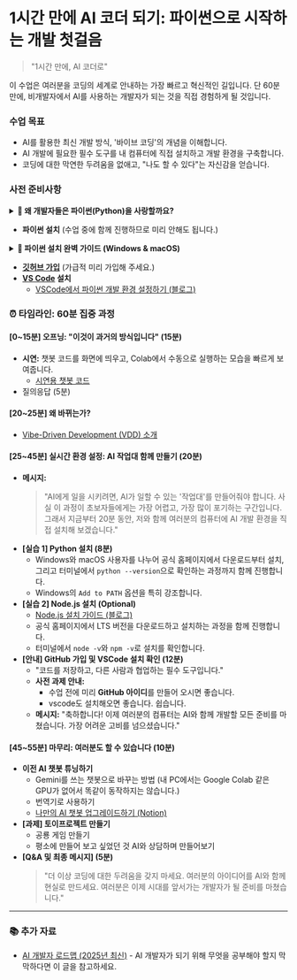 # 1시간 만에 AI 코더 되기: 파이썬으로 시작하는 개발 첫걸음

> "1시간 만에, AI 코더로"

이 수업은 여러분을 코딩의 세계로 안내하는 가장 빠르고 혁신적인 길입니다. 단 60분 만에, 비개발자에서 AI를 사용하는 개발자가 되는 것을 직접 경험하게 될 것입니다.


### 수업 목표

- AI를 활용한 최신 개발 방식, '바이브 코딩'의 개념을 이해합니다.
- AI 개발에 필요한 필수 도구를 내 컴퓨터에 직접 설치하고 개발 환경을 구축합니다.
- 코딩에 대한 막연한 두려움을 없애고, "나도 할 수 있다"는 자신감을 얻습니다.

### 사전 준비사항

<details>
<summary><strong>🤔 왜 개발자들은 파이썬(Python)을 사랑할까요?</strong></summary>

세상에는 수많은 프로그래밍 언어가 있는데, 왜 유독 파이썬이 AI 시대의 주인공이 되었을까요? 초보자부터 구글, 넷플릭스 같은 거대 기업의 전문가까지, 모두가 파이썬을 선택하는 이유를 쉽고 명확하게 알려드립니다.

#### 1. 문법이 쉬워요 (초보자에게 최고의 친구)

파이썬의 가장 큰 장점은 **사람의 생각과 가장 가까운 언어**라는 점입니다.

- **직관적인 문법:** 코드가 마치 영어 문장을 읽는 것처럼 자연스럽습니다. 복잡한 규칙 대신, 하고자 하는 일에만 집중할 수 있습니다.
- **짧고 간결한 코드:** 다른 언어에서 10줄로 써야 할 코드를, 파이썬에서는 3~4줄이면 충분합니다. 생산성이 극적으로 향상되죠.

**예시: 화면에 "Hello, World!" 출력하기**

> 다른 언어(Java):
> ```java
> public class HelloWorld {
>     public static void main(String[] args) {
>         System.out.println("Hello, World!");
>     }
> }
> ```
>
> **파이썬:**
> ```python
> print("Hello, World!")
> ```

결과가 보이시나요? 파이썬은 처음 프로그래밍을 배우는 사람의 학습 장벽을 크게 낮춰줍니다.

#### 2. ️못하는 게 없는 만능 재주꾼 (All-rounder)

파이썬 하나만 배워두면, 거의 모든 분야의 개발을 할 수 있습니다.

- **🤖 인공지능 & 데이터 과학:** `TensorFlow`, `PyTorch`, `Pandas` 등 이 분야의 표준 라이브러리 대부분이 파이썬을 기반으로 합니다. (우리가 이 강의를 듣는 이유!)
- **🌐 웹 개발:** `Django`, `Flask` 같은 강력한 프레임워크로 인스타그램 같은 대규모 웹사이트도 만들 수 있습니다.
- **⚙️ 업무 자동화:** 매일 반복하는 엑셀 정리, 파일 복사, 이메일 전송 같은 귀찮은 일들을 자동화하는 스크립트를 손쉽게 작성할 수 있습니다.
- **📊 데이터 분석 및 시각화:** 복잡한 데이터를 분석하고, 보기 좋은 그래프로 만드는 데 탁월합니다.

이처럼 파이썬은 **"프로그래밍계의 스위스 아미 나이프"** 와 같습니다.

#### 3. 🧱 강력한 라이브러리 (레고 블록 생태계)

파이썬의 진정한 힘은 **'이미 만들어진 코드 조각(라이브러리)'** 이 엄청나게 많다는 점에서 나옵니다.

- **"바퀴를 다시 발명하지 마세요":** 내가 만들고 싶은 기능이 있다면, 전 세계 누군가가 이미 훌륭한 라이브러리로 만들어 놨을 확률이 99%입니다.
- **🚀 생산성 폭발:** 우리는 이 '레고 블록'들을 가져와 조립하기만 하면 됩니다. 덕분에 개발 속도가 비교할 수 없을 정도로 빨라집니다.
- **예시:**
    - 웹사이트 정보가 필요하면? `Requests` 와 `BeautifulSoup`
    - 데이터 분석이 필요하면? `Pandas` 와 `NumPy`
    - AI 챗봇을 만들고 싶으면? `LangChain` 과 `Streamlit`

#### 4. ‍‍‍ 거대한 커뮤니티 (든든한 지원군)

파이썬을 사용하다가 문제가 생겨도 전혀 걱정할 필요가 없습니다.

- **📖 해결책의 보고:** 전 세계에 수많은 파이썬 개발자들이 있기 때문에, 내가 겪는 문제는 누군가 이미 겪고 해결책을 온라인(Stack Overflow, 블로그 등)에 공유해 놨을 가능성이 매우 높습니다.
- **🌱 활발한 생태계:** 지금 이 순간에도 새로운 라이브러리가 만들어지고, 기존의 문제들이 해결되고 있습니다. 혼자 공부하는 것이 아니라, 거대한 커뮤니티와 함께 성장하는 느낌을 받을 수 있습니다.

#### ✅ 결론: 그래서 우리는 파이썬을 씁니다

| 이유 | 한 줄 요약 |
| --- | --- |
| **쉬운 문법** | 배우기 쉬워서 포기하지 않아요. |
| **다재다능함** | 하나만 배워두면 뭐든지 할 수 있어요. |
| **강력한 라이브러리** | 개발 속도가 엄청나게 빨라져요. |
| **거대한 커뮤니티** | 막히는 부분이 있어도 금방 해결할 수 있어요. |

**시간과 노력은 아끼면서, 만들고 싶은 것은 무엇이든 만들 수 있게 해주는 언어.** 이것이 바로 전 세계 개발자들이 파이썬을 사랑하고, 우리가 지금 파이썬을 배워야 하는 이유입니다.

</details>

- **파이썬 설치** (수업 중에 함께 진행하므로 미리 안해도 됩니다.)

<details>
<summary><strong>🐍 파이썬 설치 완벽 가이드 (Windows & macOS)</strong></summary>
# 🐍 파이썬 설치 완벽 가이드 (Windows & macOS)

AI 개발의 가장 기본이 되는 도구, 파이썬을 설치해 봅시다. 이 가이드를 따라오시면 누구나 쉽고 정확하게 설치를 마칠 수 있습니다.

## 🖥️ Windows 사용자

Windows 사용자는 설치 과정에서 **가장 중요한 한 단계**만 놓치지 않으면 됩니다!

### 1단계: 파이썬 공식 홈페이지 접속 및 다운로드

1. 웹 브라우저를 열고 파이썬 공식 홈페이지([https://www.python.org](https://www.python.org/))에 접속합니다.
2. 메인 화면의 **'Downloads'** 메뉴에 마우스를 올리면 최신 버전 다운로드 버튼이 바로 보입니다. 클릭해서 설치 파일을 다운로드하세요.
    
    > [파이썬 공식 홈페이지 다운로드 버튼 이미지] Downloads 메뉴 아래에 Python 3.x.x 라고 적힌 노란색 버튼이 보입니다.
    > 

### 2단계: 설치 파일 실행 및 설정

1. 다운로드한 설치 파일(`.exe`)을 실행합니다.
2. 설치 화면이 나타나면, **반드시 화면 하단의 `Add Python 3.x to PATH` 체크박스를 클릭하여 활성화**해주세요.
    - **이것이 가장 중요합니다!** 이 옵션을 선택해야 컴퓨터 어느 위치에서든 파이썬 명령어를 쉽게 사용할 수 있습니다.
    
    > [Windows 설치 화면에서 'Add Python to PATH'를 체크하는 이미지] ⚠️ 경고: 이 옵션을 놓치면 나중에 매우 복잡한 과정을 거쳐야 합니다. 꼭 체크하세요!
    > 
3. 체크박스를 선택했다면, 상단의 `Install Now`를 클릭하여 설치를 진행합니다.
4. 설치가 완료되면 `Setup was successful`이라는 메시지가 나타납니다. `Close` 버튼을 눌러 창을 닫습니다.

### 3단계: 설치 확인

1. 키보드의 `Windows 키 + R`을 눌러 실행창을 엽니다.
2. `cmd`를 입력하고 엔터를 쳐서 **명령 프롬프트**를 실행합니다.
3. 검은 화면에 아래 명령어를 입력하고 엔터를 누릅니다.
    
    ```
    python --version
    
    ```
    
4. `Python 3.x.x` 와 같이 방금 설치한 버전 번호가 나타나면 성공적으로 설치된 것입니다!

## 🍎 macOS 사용자

macOS는 기본적으로 구버전의 파이썬이 설치되어 있지만, 우리는 최신 버전을 새로 설치하여 사용할 것입니다.

### 1단계: 파이썬 공식 홈페이지 접속 및 다운로드

1. 웹 브라우저를 열고 파이썬 공식 홈페이지([https://www.python.org](https://www.python.org/))에 접속합니다.
2. 메인 화면의 **'Downloads'** 메뉴에서 macOS용 최신 버전 다운로드 버튼을 클릭합니다.
    
    > [파이썬 공식 홈페이지 다운로드 버튼 이미지] Downloads 메뉴 아래에 Python 3.x.x 라고 적힌 노란색 버튼이 보입니다.
    > 

### 2단계: 설치 파일 실행

1. 다운로드한 설치 파일(`.pkg`)을 실행합니다.
2. 설치 안내 창이 나타나면 `계속`, `동의`, `설치` 버튼을 차례로 눌러 진행합니다. 특별히 변경할 설정은 없습니다.
    - 설치 중 Mac 암호를 물어볼 수 있습니다.
    
    > [macOS 설치 과정 이미지] 계속, 동의 등 긍정적인 버튼을 눌러 설치를 완료하는 모습
    > 
3. 설치가 완료되면 `설치가 성공적으로 완료되었습니다.` 라는 메시지가 나타납니다.

### 3단계: 설치 확인

1. `Command + Space`를 눌러 Spotlight 검색을 열고, `Terminal`을 검색하여 **터미널**을 실행합니다.
2. 터미널 창에 아래 명령어를 입력하고 엔터를 누릅니다.
    
    ```
    python3 --version
    
    ```
    
    > 💡 팁: macOS에서는 기본 설치된 구버전 파이썬(python)과 구분하기 위해 python3 명령어를 사용합니다.
    > 
3. `Python 3.x.x` 와 같이 방금 설치한 버전 번호가 나타나면 성공입니다!

🎉 축하합니다! 이제 여러분의 컴퓨터는 AI와 함께 멋진 프로그램을 만들 준비를 마쳤습니다.
</details>

- **[깃허브 가입](https://github.com)** (가급적 미리 가입해 주세요.)
- **[VS Code](https://code.visualstudio.com/Download) 설치**
    - [VSCode에서 파이썬 개발 환경 설정하기 (블로그)](https://velog.io/@compy/VSCode%EC%97%90%EC%84%9C-Python-%EA%B0%9C%EB%B0%9C-%ED%99%98%EA%B2%BD-%EC%84%A4%EC%A0%95%ED%95%98%EA%B8%B0)

### ⏰ 타임라인: 60분 집중 과정

#### **[0~15분] 오프닝: "이것이 과거의 방식입니다" (15분)**

- **시연:** 챗봇 코드를 화면에 띄우고, Colab에서 수동으로 실행하는 모습을 빠르게 보여줍니다.
    - [시연용 챗봇 코드](https://drive.google.com/file/d/1fVJULCbXW1OdOihF0mtAVf2GDXnB9zA9/view?usp=sharing)
- 질의응답 (5분)

#### **[20~25분] 왜 바뀌는가?**

- [Vibe-Driven Development (VDD) 소개](https://modulabs.github.io/vibeLecture/)

#### **[25~45분] 실시간 환경 설정: AI 작업대 함께 만들기 (20분)**

- **메시지:**
    > "AI에게 일을 시키려면, AI가 일할 수 있는 '작업대'를 만들어줘야 합니다. 사실 이 과정이 초보자들에게는 가장 어렵고, 가장 많이 포기하는 구간입니다. 그래서 지금부터 20분 동안, 저와 함께 여러분의 컴퓨터에 AI 개발 환경을 직접 설치해 보겠습니다."
- **[실습 1] Python 설치 (8분)**
    - Windows와 macOS 사용자를 나누어 공식 홈페이지에서 다운로드부터 설치, 그리고 터미널에서 `python --version`으로 확인하는 과정까지 함께 진행합니다.
    - Windows의 `Add to PATH` 옵션을 특히 강조합니다.
- **[실습 2] Node.js 설치 (Optional)**
    - [Node.js 설치 가이드 (블로그)](https://velog.io/@bami/Node.js-%EC%84%A4%EC%B9%98-nvm-window-mac)
    - 공식 홈페이지에서 LTS 버전을 다운로드하고 설치하는 과정을 함께 진행합니다.
    - 터미널에서 `node -v`와 `npm -v`로 설치를 확인합니다.
- **[안내] GitHub 가입 및 VSCode 설치 확인 (12분)**
    - "코드를 저장하고, 다른 사람과 협업하는 필수 도구입니다."
    - **사전 과제 안내:**
        - 수업 전에 미리 **GitHub 아이디**를 만들어 오시면 좋습니다.
        - vscode도 설치해오면 좋습니다. 쉽습니다.
    - **메시지:** "축하합니다! 이제 여러분의 컴퓨터는 AI와 함께 개발할 모든 준비를 마쳤습니다. 가장 어려운 고비를 넘으셨습니다."

#### **[45~55분] 마무리: 여러분도 할 수 있습니다 (10분)**

- **이전 AI 챗봇 튜닝하기**
    - Gemini를 쓰는 챗봇으로 바꾸는 방법 (내 PC에서는 Google Colab 같은 GPU가 없어서 똑같이 동작하지는 않습니다.)
    - 번역기로 사용하기
    - [나만의 AI 챗봇 업그레이드하기 (Notion)](https://www.notion.so/AI-23f137efedf68059aa04c43726ae2918?pvs=21)
- **[과제] 토이프로젝트 만들기**
    - 공룡 게임 만들기
    - 평소에 만들어 보고 싶었던 것 AI와 상담하며 만들어보기
- **[Q&A 및 최종 메시지] (5분)**
    > "더 이상 코딩에 대한 두려움을 갖지 마세요. 여러분의 아이디어를 AI와 함께 현실로 만드세요. 여러분은 이제 시대를 앞서가는 개발자가 될 준비를 마쳤습니다."

---

### 📚 추가 자료

- [AI 개발자 로드맵 (2025년 최신)](https://f-lab.kr/blog/ai-developer-roadmap) - AI 개발자가 되기 위해 무엇을 공부해야 할지 막막하다면 이 글을 참고하세요.
